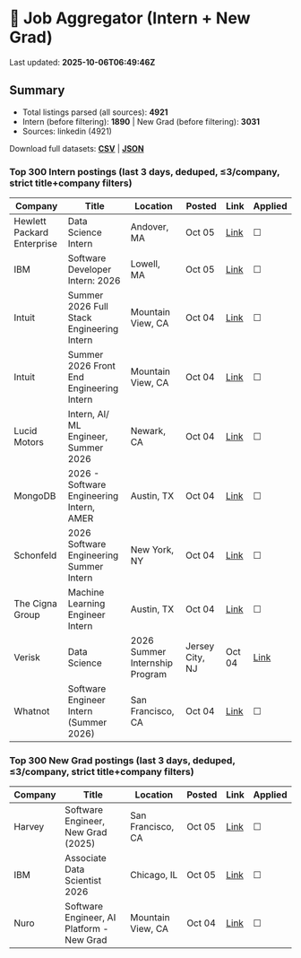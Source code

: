 # 🔎 Job Aggregator (Intern + New Grad)

Last updated: **2025-10-06T06:49:46Z**

## Summary
- Total listings parsed (all sources): **4921**
- Intern (before filtering): **1890** | New Grad (before filtering): **3031**
- Sources: linkedin (4921)

Download full datasets: **[CSV](data/jobs.csv)** | **[JSON](data/jobs.json)**

### Top 300 Intern postings (last 3 days, deduped, ≤3/company, strict title+company filters)
| Company | Title | Location | Posted | Link | Applied |
|---|---|---|---|---|---|
| Hewlett Packard Enterprise | Data Science Intern | Andover, MA | Oct 05 | [Link](https://www.linkedin.com/jobs/view/data-science-intern-at-hewlett-packard-enterprise-4310801494?position=9&pageNum=0&refId=pX0pntuThO101ah5aMIbzQ%3D%3D&trackingId=txaT5r9wU3MQkfJSak1Wvg%3D%3D) | ☐ |
| IBM | Software Developer Intern: 2026 | Lowell, MA | Oct 05 | [Link](https://www.linkedin.com/jobs/view/software-developer-intern-2026-at-ibm-4287167212?position=10&pageNum=5&refId=xQQSQ5BFRCgibjCGQ0w4Fg%3D%3D&trackingId=fGmGe3V6R%2FyWtEl4RbESyA%3D%3D) | ☐ |
| Intuit | Summer 2026 Full Stack Engineering Intern | Mountain View, CA | Oct 04 | [Link](https://www.linkedin.com/jobs/view/summer-2026-full-stack-engineering-intern-at-intuit-4300169692?position=8&pageNum=2&refId=%2BnGkKNQm9SzD6Tumab6rPA%3D%3D&trackingId=svV7HboT2Xje27lbVfvUww%3D%3D) | ☐ |
| Intuit | Summer 2026 Front End Engineering Intern | Mountain View, CA | Oct 04 | [Link](https://www.linkedin.com/jobs/view/summer-2026-front-end-engineering-intern-at-intuit-4300169690?position=9&pageNum=2&refId=%2BnGkKNQm9SzD6Tumab6rPA%3D%3D&trackingId=M0zBY0TM%2B6UqBPMMZVsIkg%3D%3D) | ☐ |
| Lucid Motors | Intern, AI/ ML Engineer, Summer 2026 | Newark, CA | Oct 04 | [Link](https://www.linkedin.com/jobs/view/intern-ai-ml-engineer-summer-2026-at-lucid-motors-4308896067?position=3&pageNum=0&refId=IQDshzjujgf6CfnK288Kew%3D%3D&trackingId=2wG0DVn%2FI3TwdILVS2tXJg%3D%3D) | ☐ |
| MongoDB | 2026 - Software Engineering Intern, AMER | Austin, TX | Oct 04 | [Link](https://www.linkedin.com/jobs/view/2026-software-engineering-intern-amer-at-mongodb-4300045431?position=5&pageNum=2&refId=j0GFOkU3HZNkZOGCueoW5w%3D%3D&trackingId=JAgMw6pSqqoW0QNIn72mRA%3D%3D) | ☐ |
| Schonfeld | 2026 Software Engineering Summer Intern | New York, NY | Oct 04 | [Link](https://www.linkedin.com/jobs/view/2026-software-engineering-summer-intern-at-schonfeld-4300055333?position=6&pageNum=2&refId=89GXU6BdCh31LQh%2B5NeMXA%3D%3D&trackingId=ijg%2FlcyrHP%2FsnCzJ3VT9lQ%3D%3D) | ☐ |
| The Cigna Group | Machine Learning Engineer Intern | Austin, TX | Oct 04 | [Link](https://www.linkedin.com/jobs/view/machine-learning-engineer-intern-at-the-cigna-group-4308312133?position=8&pageNum=0&refId=T6qdIfDePjeHTiGgodf3kg%3D%3D&trackingId=0fGDuG8T56kHjkqqMLT%2FqQ%3D%3D) | ☐ |
| Verisk | Data Science | 2026 Summer Internship Program | Jersey City, NJ | Oct 04 | [Link](https://www.linkedin.com/jobs/view/data-science-2026-summer-internship-program-at-verisk-4300068866?position=7&pageNum=5&refId=alHhAQ38ECi%2F0LTMh2Qtsg%3D%3D&trackingId=tlVnijJ0OUpqYyKsIDkj4Q%3D%3D) | ☐ |
| Whatnot | Software Engineer Intern (Summer 2026) | San Francisco, CA | Oct 04 | [Link](https://www.linkedin.com/jobs/view/software-engineer-intern-summer-2026-at-whatnot-4308871542?position=9&pageNum=2&refId=kwBciuqxfsiFk9jloDhzow%3D%3D&trackingId=ZZe0Fc0tLyxBJS%2FH8xWQPw%3D%3D) | ☐ |

### Top 300 New Grad postings (last 3 days, deduped, ≤3/company, strict title+company filters)
| Company | Title | Location | Posted | Link | Applied |
|---|---|---|---|---|---|
| Harvey | Software Engineer, New Grad (2025) | San Francisco, CA | Oct 05 | [Link](https://www.linkedin.com/jobs/view/software-engineer-new-grad-2025-at-harvey-4289583266?position=8&pageNum=5&refId=zjbVz99Tj%2BsohP5lBp0c5w%3D%3D&trackingId=KheJgpXitIXZNa5U7pYFsg%3D%3D) | ☐ |
| IBM | Associate Data Scientist 2026 | Chicago, IL | Oct 05 | [Link](https://www.linkedin.com/jobs/view/associate-data-scientist-2026-at-ibm-4287166212?position=6&pageNum=7&refId=70RmoGjq0mUeJH8JyOcEcQ%3D%3D&trackingId=AkDuswwqJBWXXuU7L4gqUA%3D%3D) | ☐ |
| Nuro | Software Engineer, AI Platform - New Grad | Mountain View, CA | Oct 04 | [Link](https://www.linkedin.com/jobs/view/software-engineer-ai-platform-new-grad-at-nuro-4191146990?position=6&pageNum=0&refId=dbUm2jQ0Tsr5fN%2BeB8JXkA%3D%3D&trackingId=097bU2m%2Bt279rd2GIZSyOQ%3D%3D) | ☐ |
